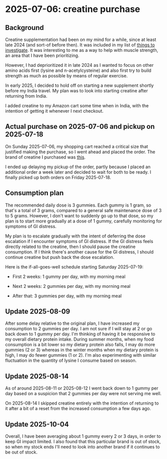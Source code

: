 # 2025-07-06: creatine purchase

## Background

Creatine supplementation had been on my mind for a while, since at
least late 2024 (and sort-of before then). It was included in my list
of [things to investigate](../../notes/things-to-investigate.md). It
was interesting to me as a way to help with muscle strength, an area
that I have been prioritizing.

However, I had deprioritized it in late 2024 as I wanted to focus on
other amino acids first (lysine and n-acetylcysteine) and also first
try to build strength as much as possible by means of regular
exercise.

In early 2025, I decided to hold off on starting a new supplement
shortly before my India travel. My plan was to look into starting
creatine after returning from India.

I added creatine to my Amazon cart some time when in India, with the
intention of getting it whenever I next checkout.

## Actual purchase on 2025-07-06 and pickup on 2025-07-18

On Sunday 2025-07-06, my shopping cart reached a critical size that
justified making the purchase, so I went ahead and placed the
order. The brand of creatine I purchased was
[this](https://www.amazon.com/dp/B0BZGDKLFN?ref=ppx_yo2ov_dt_b_fed_asin_title&th=1).

I ended up delaying my pickup of the order, partly because I placed an
additional order a week later and decided to wait for both to be
ready. I finally picked up both orders on Friday 2025-07-18.

## Consumption plan

The recommended daily dose is 3 gummies. Each gummy is 1 gram, so
that's a total of 3 grams, compared to a general safe maintenance dose
of 3 to 5 grams. However, I don't want to suddenly go up to that dose,
so my plan is to start more gradually at a dose of 1 gummy, carefully
monitoring for symptoms of GI distress.

My plan is to escalate gradually with the intent of deferring the dose
escalation if I encounter symptoms of GI distress. If the GI distress
feels directly related to the creatine, then I should pause the
creatine consumption. If I think there's another cause for the GI
distress, I should continue creatine but push back the dose
escalation.

Here is the if-all-goes-well schedule starting Saturday 2025-07-19:

* First 2 weeks: 1 gummy per day, with my morning meal

* Next 2 weeks: 2 gummies per day, with my morning meal

* After that: 3 gummies per day, with my morning meal

## Update 2025-08-09

After some delay relative to the original plan, I have increased my
consumption to 2 gummies per day. I am not sure if I will stay at 2 or
go back down to 1 gummy per day. I'm thinking of having it be
responsive to my overall dietary protein intake. During summer months,
when my food consumption is a bit lower so my dietary protein also
falls, I may do more gummies (2 or 3) whereas in the winter months
when my dietary protein is high, I may do fewer gummies (1 or 2). I'm
also experimenting with similar fluctuation in the quantity of lysine
I consume based on season.

## Update 2025-08-14

As of around 2025-08-11 or 2025-08-12 I went back down to 1 gummy per
day based on a suspicion that 2 gummies per day were not serving me
well.

On 2025-08-14 I skipped creatine entirely with the intention of
returning to it after a bit of a reset from the increased consumption
a few days ago.

## Update 2025-10-04

Overall, I have been averaging about 1 gummy every 2 or 3 days, in
order to keep GI impact limited. I also found that this particular
brand is out of stock, so when my stock ends I'll need to look into
another brand if it continues to be out of stock.
